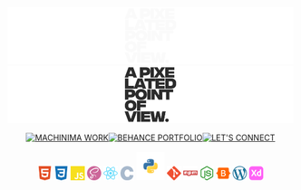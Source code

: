 ![GitHub-Mark-Light](src/appovdarknew.png#gh-dark-mode-only)![GitHub-Mark-Dark](src/appovlightnew.png#gh-light-mode-only)<br>

<div id="shields" align="center" display="inline" width="300px">
<a href="https://www.youtube.com/@apixelatedpointofview" target="_blank"><img src="https://img.shields.io/badge/MACHINIMA_WORK-131313?style=for-the-badge&logo=youtube&logoColor=fafafa" alt="MACHINIMA WORK"></a><a href="https://www.behance.net/APPOV" target="_blank"><img src="https://img.shields.io/badge/BEHANCE_PORTFOLIO-131313?style=for-the-badge&logo=behance&logoColor=fafafa" alt="BEHANCE PORTFOLIO"></a><a href="https://www.linkedin.com/in/apixelatedpointofview" target="_blank"><img src="https://img.shields.io/badge/LET'S_CONNECT-131313?style=for-the-badge&logo=linkedin&logoColor=fafafa" alt="LET'S CONNECT"></a>
</div>
<br>

<div id="skills" align="center" display="inline" margin="10px">
<img width="25px" src="src/html.svg" alt="html logo">
<img width="25px" src="src/css.svg" alt="css logo">
<img width="25px" src="src/javascript.svg" alt="javascript logo">
<img width="25px" src="src/sass.svg" alt="sass logo">
<img width="25px" src="src/react.svg" alt="react logo">
<img width="25px" src="src/C.svg" alt="C logo">
<img width="50px" src="src/python.svg" alt="Python logo">
<img width="25px" src="src/git.svg" alt="git logo">
<img width="25px" src="src/npm.svg" alt="npm logo">
<img width="25px" src="src/node.svg" alt="node.js logo">
<img width="25px" src="src/bootstrap.svg" alt="bootstrap logo">
<img width="25px" src="src/wordpress.svg" alt="wordpress logo">
<img width="25px" src="src/adobeXD.svg" alt="adobe xd Logo">
</div><br>